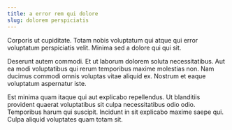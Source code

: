 ```yaml
---
title: a error rem qui dolore
slug: dolorem perspiciatis
---
```


Corporis ut cupiditate. Totam nobis voluptatum qui atque qui error voluptatum perspiciatis velit. Minima sed a dolore qui qui sit.

Deserunt autem commodi. Et ut laborum dolorem soluta necessitatibus. Aut ea modi voluptatibus qui rerum temporibus maxime molestias non. Nam ducimus commodi omnis voluptas vitae aliquid ex. Nostrum et eaque voluptatum aspernatur iste.

Est minima quam itaque qui aut explicabo repellendus. Ut blanditiis provident quaerat voluptatibus sit culpa necessitatibus odio odio. Temporibus harum qui suscipit. Incidunt in sit explicabo maxime saepe qui. Culpa aliquid voluptates quam totam sit.
